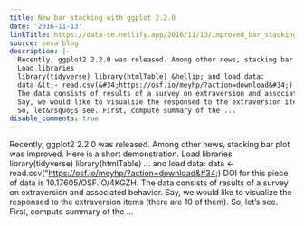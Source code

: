 ```yaml
---
title: New bar stacking with ggplot 2.2.0
date: '2016-11-13'
linkTitle: https://data-se.netlify.app/2016/11/13/improved_bar_stacking_ggplot2_220/
source: sesa blog
description: |-
  Recently, ggplot2 2.2.0 was released. Among other news, stacking bar plot was improved. Here is a short demonstration.
  Load libraries
  library(tidyverse) library(htmlTable) &hellip; and load data:
  data &lt;- read.csv(&#34;https://osf.io/meyhp/?action=download&#34;) DOI for this piece of data is 10.17605/OSF.IO/4KGZH.
  The data consists of results of a survey on extraversion and associated behavior.
  Say, we would like to visualize the responsed to the extraversion items (there are 10 of them).
  So, let&rsquo;s see. First, compute summary of the ...
disable_comments: true
---
```

Recently, ggplot2 2.2.0 was released. Among other news, stacking bar plot was improved. Here is a short demonstration.
Load libraries
library(tidyverse) library(htmlTable) &hellip; and load data:
data &lt;- read.csv(&#34;https://osf.io/meyhp/?action=download&#34;) DOI for this piece of data is 10.17605/OSF.IO/4KGZH.
The data consists of results of a survey on extraversion and associated behavior.
Say, we would like to visualize the responsed to the extraversion items (there are 10 of them).
So, let&rsquo;s see. First, compute summary of the ...